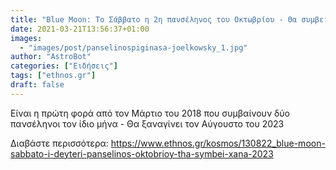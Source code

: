 ```yaml
---
title: "Blue Moon: Το Σάββατο η 2η πανσέληνος του Οκτωβρίου - Θα συμβεί ξανά το 2023"
date: 2021-03-21T13:56:37+01:00
images:
  - "images/post/panselinospiginasa-joelkowsky_1.jpg"
author: "AstroBot"
categories: ["Ειδήσεις"]
tags: ["ethnos.gr"]
draft: false
---
```


Είναι η πρώτη φορά από τον Μάρτιο του 2018 που συμβαίνουν δύο πανσέληνοι τον ίδιο μήνα - Θα ξαναγίνει τον Αύγουστο του 2023

Διαβάστε περισσότερα: https://www.ethnos.gr/kosmos/130822_blue-moon-sabbato-i-deyteri-panselinos-oktobrioy-tha-symbei-xana-2023
